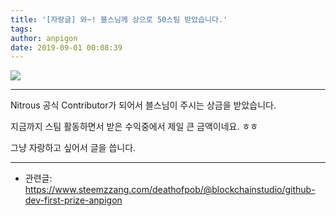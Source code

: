 ```yaml
---
title: '[자랑글] 와~! 블스님께 상으로 50스팀 받았습니다.'
tags:
author: anpigon
date: 2019-09-01 00:08:39
---
```


![](https://steemitimages.com/640x0/https://files.steempeak.com/file/steempeak/anpigon/zJM7MVKa-E18489E185B3E1848FE185B3E18485E185B5E186ABE18489E185A3E186BA202019-08-3120E1848BE185A9E18492E185AE2011.36.11.png)

***

Nitrous 공식 Contributor가 되어서 블스님이 주시는 상금을 받았습니다.

지금까지 스팀 활동하면서 받은 수익중에서 제일 큰 금액이네요. ㅎㅎ

그냥 자랑하고 싶어서 글을 씁니다.

***

* 관련글: https://www.steemzzang.com/deathofpob/@blockchainstudio/github-dev-first-prize-anpigon


